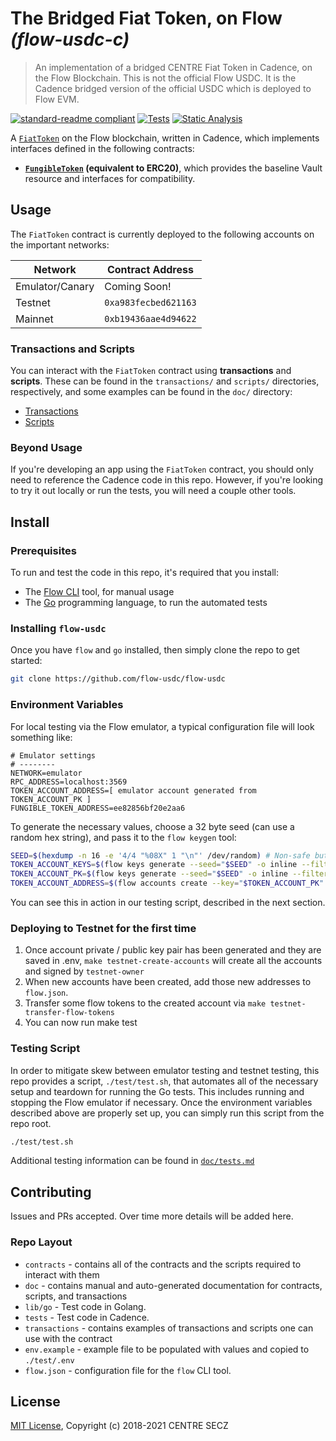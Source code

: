 # The Bridged Fiat Token, on Flow _(flow-usdc-c)_

> An implementation of a bridged CENTRE Fiat Token in Cadence, on the Flow Blockchain.
> This is not the official Flow USDC. It is the Cadence bridged version of the official USDC which is deployed to Flow EVM.

<!-- markdownlint-configure-file { "MD013": { "line_length": 100 } } -->

[![standard-readme compliant](https://img.shields.io/badge/readme%20style-standard-lightgreen.svg?style=flat-square)](https://github.com/RichardLitt/standard-readme)
[![Tests](https://github.com/flow-usdc/flow-usdc/actions/workflows/tests-main.yml/badge.svg)](https://github.com/flow-usdc/flow-usdc/actions/workflows/tests-main.yml)
[![Static Analysis](https://github.com/flow-usdc/flow-usdc/actions/workflows/static-analysis.yml/badge.svg)](https://github.com/flow-usdc/flow-usdc/actions/workflows/static-analysis.yml)

<!-- TODO: Banner? -->

A [`FiatToken`] on the Flow blockchain, written in Cadence, which implements interfaces defined
in the following contracts:

* **[`FungibleToken`] (equivalent to ERC20)**, which provides the baseline Vault resource
and interfaces for compatibility.

[`FiatToken`]: https://github.com/flow-usdc/flow-usdc/blob/main/contracts/FiatToken.cdc
[`FungibleToken`]: https://docs.onflow.org/core-contracts/fungible-token/

## Usage

The `FiatToken` contract is currently deployed to the following accounts on the important networks:

| Network         | Contract Address     |
| --------------- | -------------------- |
| Emulator/Canary | Coming Soon!         |
| Testnet         | `0xa983fecbed621163` |
| Mainnet         | `0xb19436aae4d94622` |

### Transactions and Scripts

You can interact with the `FiatToken` contract using **transactions** and **scripts**. 
These can be found in the `transactions/` and `scripts/` directories, respectively,
and some examples can be found in the `doc/` directory:

* [Transactions](./doc/TRANSACTIONS.md)
* [Scripts](./doc/SCRIPTS.md)

### Beyond Usage

If you're developing an app using the `FiatToken` contract, you should only need to reference the
Cadence code in this repo. However, if you're looking to try it out locally or run the tests,
you will need a couple other tools.

## Install

### Prerequisites

To run and test the code in this repo, it's required that you install:

* The [Flow CLI](https://developers.flow.com/tools/flow-cli) tool, for manual usage
* The [Go](https://golang.org/doc/install) programming language, to run the automated tests

### Installing `flow-usdc`

Once you have `flow` and `go` installed, then simply clone the repo to get started:

```bash
git clone https://github.com/flow-usdc/flow-usdc
```

[`0xa983fecbed621163`]: https://testnet.flowdiver.io/account/0xa983fecbed621163/
[`0xb19436aae4d94622`]: https://www.flowdiver.io/account/b19436aae4d94622

### Environment Variables

For local testing via the Flow emulator, a typical configuration file will look something like:

```shell
# Emulator settings
# --------
NETWORK=emulator
RPC_ADDRESS=localhost:3569
TOKEN_ACCOUNT_ADDRESS=[ emulator account generated from TOKEN_ACCOUNT_PK ]
FUNGIBLE_TOKEN_ADDRESS=ee82856bf20e2aa6
```

To generate the necessary values, choose a 32 byte seed (can use a random hex string), and
pass it to the `flow keygen` tool:

```bash
SEED=$(hexdump -n 16 -e '4/4 "%08X" 1 "\n"' /dev/random) # Non-safe but usable random numbers
TOKEN_ACCOUNT_KEYS=$(flow keys generate --seed="$SEED" -o inline --filter=Private)
TOKEN_ACCOUNT_PK=$(flow keys generate --seed="$SEED" -o inline --filter=Private)
TOKEN_ACCOUNT_ADDRESS=$(flow accounts create --key="$TOKEN_ACCOUNT_PK" -o inline --filter=Address)
```

You can see this in action in our testing script, described in the next section.

### Deploying to Testnet for the first time

1. Once account private / public key pair has been generated and they are saved in .env,
`make testnet-create-accounts` will create all the accounts and signed by `testnet-owner`
2. When new accounts have been created, add those new addresses to `flow.json`.
3. Transfer some flow tokens to the created account via `make testnet-transfer-flow-tokens`
4. You can now run make test

### Testing Script

In order to mitigate skew between emulator testing and testnet testing, this repo provides a
script, `./test/test.sh`, that automates all of the necessary setup and teardown for running the Go
tests. This includes running and stopping the Flow emulator if necessary. Once the environment
variables described above are properly set up, you can simply run this script from the repo
root.

```bash
./test/test.sh
```

Additional testing information can be found in [`doc/tests.md`](./doc/tests.md)

## Contributing

Issues and PRs accepted. Over time more details will be added here.

### Repo Layout

* `contracts` - contains all of the contracts and the scripts required to interact with them
* `doc` - contains manual and auto-generated documentation for contracts, scripts, and transactions
* `lib/go` - Test code in Golang.
* `tests` - Test code in Cadence.
* `transactions` - contains examples of transactions and scripts one can use with the contract
* `env.example` - example file to be populated with values and copied to `./test/.env`
* `flow.json` - configuration file for the `flow` CLI tool.

## License

[MIT License](./LICENSE), Copyright (c) 2018-2021 CENTRE SECZ

